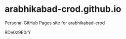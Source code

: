 # arabhikabad-crod.github.io
Personal GitHub Pages site for arabhikabad-crod























RDe0z9E0rY
